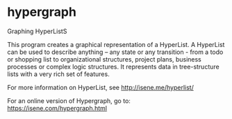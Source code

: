 # hypergraph
Graphing HyperListS

This program creates a graphical representation of a HyperList. A HyperList can be used to describe anything – any state or any transition - from a todo or shopping list to organizational structures, project plans, business processes or complex logic structures. It represents data in tree-structure lists with a very rich set of features.

For more information on HyperList, see http://isene.me/hyperlist/

For an online version of Hypergraph, go to: https://isene.com/hypergraph.html
